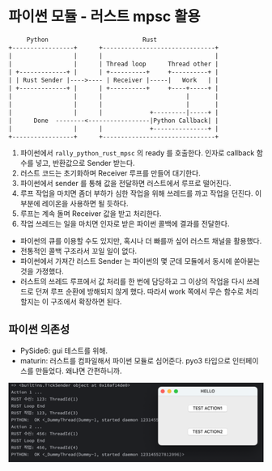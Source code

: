 # 파이썬 모듈 - 러스트 mpsc 활용

```
     Python                          Rust                          
+-----------------+      +-------------------------------+            
|                 |      |                               |            
|                 |      | Thread loop      Thread other |
| +-------------+ |      | +----------+     +----------+ |            
| | Rust Sender |---->---- | Receiver |-----|   Work   | |            
| +-------------+ |      | +----------+     +----+-----+ |            
|                 |      |                       |       |            
|                 |      |                       |       |            
|                 |      |             +---------|-----+ |            
|      Done  --------<-----------------|Python Callback| |            
|                 |      |             +---------------+ |            
+-----------------+      +-------------------------------+            
```

1. 파이썬에서 `rally_python_rust_mpsc` 의 ready 를 호출한다.
   인자로 callback 함수를 넣고, 반환값으로 Sender 받는다.
2. 러스트 코드는 초기화하며 Receiver 루프를 만들어 대기한다.
3. 파이썬에서 sender 를 통해 값을 전달하면 러스트에서 루프로 떨어진다.
4. 루프 작업을 마치면 좀더 부하가 심한 작업을 위해 쓰레드를 까고 작업을 던진다. 
   이 부분에 레이온을 사용하면 될 듯하다.
5. 루프는 계속 돌며 Receiver 값을 받고 처리한다.
6. 작업 쓰레드는 일을 마치면 인자로 받은 파이썬 콜백에 결과를 전달한다.

- 파이썬의 큐를 이용할 수도 있지만, 혹시나 더 빠를까 싶어 러스트 채널을 활용했다.
- 전통적인 콜백 구조라서 꼬일 일이 없다.
- 파이썬에서 가져간 러스트 Sender 는 파이썬의 몇 군데 모듈에서 동시에 쏟아붇는 것을 가졍했다.
- 러스트의 쓰레드 루프에서 값 처리를 한 번에 담당하고 그 이상의 작업을 다시 쓰레드로 던져 루프 순환에 방해되지 않게 했다.
  따라서 work 쪽에서 무슨 함수로 처리할지는 이 구조에서 확장하면 된다.


## 파이썬 의존성
- PySide6: gui 테스트를 위해.
- maturin: 러스트를 컴파일해서 파이썬 모듈로 심어준다. 
  pyo3 타입으로 인터페이스를 만들었다. 왜냐면 간편하니까.


![ScreenShot](ScreenShot.png)
